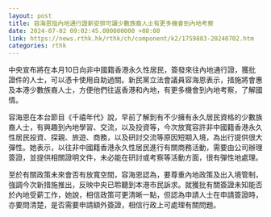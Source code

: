 ```yaml
---
layout: post
title: 容海恩指內地通行證新安排可讓少數族裔人士有更多機會到內地考察
date: 2024-07-02 09:02:45.000000000 +08:00
link: https://news.rthk.hk/rthk/ch/component/k2/1759883-20240702.htm
categories: rthk
---
```


中央宣布將在本月10日向非中國籍香港永久性居民，簽發來往內地通行證，獲批證件的人士，可以憑卡使用自助過關。新民黨立法會議員容海恩表示，措施將會惠及本港少數族裔人士，方便他們往返香港和內地，有更多機會到內地考察，了解國情。

容海恩在本台節目《千禧年代》說，早前了解到有不少擁有永久居民資格的少數族裔人士，有興趣到內地學習、交流，以及投資等，今次放寬容許非中國籍香港永久性居民投資、探親、旅遊、商務，以及研討交流等原因短期入境，為出行提供很大彈性。她表示，以往非中國籍香港永久性居民進行有關商務活動，需要由公司辦理簽證，並提供相關證明文件，未必能在研討或考察等活動方面，很有彈性地處理。

至於有關政策未來會否有放寬空間，容海恩認為，要尊重內地政策及出入境管制，強調今次新措施推出，反映中央已聆聽到本港市民訴求。就獲批有關簽證未知能否於內地受薪工作，她說，相信政策可更清晰一點，但認為申請人士在申請簽證時，亦要問清楚，是否需要申請額外簽證，相信行政上可處理有關問題。
